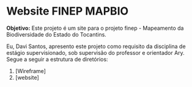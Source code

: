 # Website FINEP MAPBIO

**Objetivo:** Este projeto é um site para o projeto finep - Mapeamento da Biodiversidade do Estado do Tocantins. 


Eu, Davi Santos, apresento este projeto como requisito da disciplina de estágio supervisionado, sob supervisão
do professor e orientador Ary. Segue a seguir a estrutura de diretórios:

1. [Wireframe]
2. [website]
